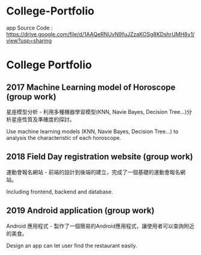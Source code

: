 # College-Portfolio

app Source Code : https://drive.google.com/file/d/1AAQeRNUvN9fuJZzaKOSg8KDshrUMH8v1/view?usp=sharing



# College Portfolio

  
## 2017 Machine Learning model of Horoscope (group work) 
星座模型分析 - 利用多種機器學習模型(KNN, Navie Bayes, Decision Tree...)分析星座性質及準確度的探討。

Use machine learning models (KNN, Navie Bayes, Decision Tree...) to analysis the characteristic of each horoscope.
## 2018 Field Day registration website (group work)
運動會報名網站 - 前端的設計到後端的建立，完成了一個基礎的運動會報名網站。

Including frontend, backend and database.
## 2019 Android application (group work)
Android 應用程式 - 製作了一個簡易的Android應用程式，讓使用者可以查詢附近的美食。

Design an app can let user find the restaurant easily.
